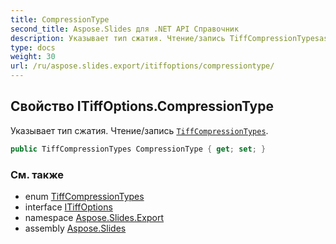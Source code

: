 ```yaml
---
title: CompressionType
second_title: Aspose.Slides для .NET API Справочник
description: Указывает тип сжатия. Чтение/запись TiffCompressionTypesaspose.slides.export/tiffcompressiontypes.
type: docs
weight: 30
url: /ru/aspose.slides.export/itiffoptions/compressiontype/
---
```


## Свойство ITiffOptions.CompressionType

Указывает тип сжатия. Чтение/запись [`TiffCompressionTypes`](../../tiffcompressiontypes).

```csharp
public TiffCompressionTypes CompressionType { get; set; }
```

### См. также

* enum [TiffCompressionTypes](../../tiffcompressiontypes)
* interface [ITiffOptions](../../itiffoptions)
* namespace [Aspose.Slides.Export](../../itiffoptions)
* assembly [Aspose.Slides](../../../)

<!-- DO NOT EDIT: сгенерировано xmldocmd для Aspose.Slides.dll -->